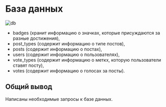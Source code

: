 # База данных
![db](https://github.com/ovalentinka/Data_analyst/blob/ae55496bf70dfb61ab269f693ec4c6e9e6759aa0/sql_border2880_1628581407.png)

- badges (хранит информацию о значках, которые присуждаются за разные достижения),
- post_types (содержит информацию о типе постов),
- posts (содержит информацию о постах),
- users (содержит информацию о пользователях),
- vote_types (содержит информацию о меткх, которую пользователи ставят посту),
- votes (cодержит информацию о голосах за посты).

## Общий вывод

Написаны необходимые запросы к базе данных.

